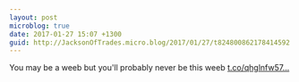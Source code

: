```yaml
---
layout: post
microblog: true
date: 2017-01-27 15:07 +1300
guid: http://JacksonOfTrades.micro.blog/2017/01/27/t824800862178414592.html
---
```

You may be a weeb but you'll probably never be this weeb [t.co/qhglnfw57...](https://t.co/qhglnfw57Q)
